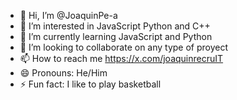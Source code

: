 - 👋 Hi, I’m @JoaquinPe-a
- 👀 I’m interested in JavaScript Python and C++
- 🌱 I’m currently learning JavaScript and Python
- 💞️ I’m looking to collaborate on any type of proyect
- 📫 How to reach me https://x.com/joaquinrecruIT
- 😄 Pronouns: He/Him
- ⚡ Fun fact: I like to play basketball

<!---
JoaquinPe-a/JoaquinPe-a is a ✨ special ✨ repository because its `README.md` (this file) appears on your GitHub profile.
You can click the Preview link to take a look at your changes.
--->
